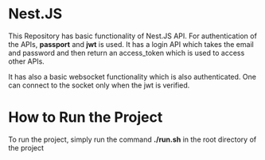 # Nest.JS
This Repository has basic functionality of Nest.JS API. For authentication of the APIs, **passport** and **jwt** is used.
It has a login API which takes the email and password and then return an access_token which is used to access other APIs.

It has also a basic websocket functionality which is also authenticated. One can connect to the socket only when the jwt is verified.

# How to Run the Project
To run the project, simply run the command **./run.sh** in the root directory of the project

